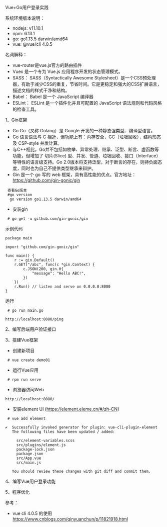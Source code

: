 Vue+Go用户登录实践

系统环境版本说明：
* nodejs:  v11.10.1
* npm:  6.13.1
* go:   go1.13.5 darwin/amd64
* vue:  @vue/cli 4.0.5

名词解释：
* vue-router是vue.js官方的路由插件
* Vuex 是一个专为 Vue.js 应用程序开发的状态管理模式。
* SASS： SASS（Syntactically Awesome Stylesheet）是一个CSS预处理器，有助于减少CSS的重复，节省时间。它是更稳定和强大的CSS扩展语言，描述文档的样式干净和结构。
* Babel： Babel 是一个 JavaScript 编译器
* ESLint： ESLint 是一个插件化并且可配置的 JavaScript 语法规则和代码风格的检查工具。





1、Gin框架

* Go Go（又称 Golang）是 Google 开发的一种静态强类型、编译型语言。
* Go 语言语法与 C 相近，但功能上有：内存安全，GC（垃圾回收），结构形态及 CSP-style 并发计算。
* 与C++相比，Go并不包括如枚举、异常处理、继承、泛型、断言、虚函数等功能，但增加了 切片(Slice) 型、并发、管道、垃圾回收、接口（Interface）等特性的语言级支持。Go 2.0版本将支持泛型，对于断言的存在，则持负面态度，同时也为自己不提供类型继承来辩护。
* Gin 是一个 go 写的 web 框架，具有高性能的优点。官方地址：https://github.com/gin-gonic/gin


```
 查看Go版本
 #go version
  go version go1.13.5 darwin/amd64

```

* 安装gin

```
 # go get -u github.com/gin-gonic/gin
```

示例代码


```
package main

import "github.com/gin-gonic/gin"

func main() {
    r := gin.Default()
    r.GET("/abc", func(c *gin.Context) {
        c.JSON(200, gin.H{
            "message": "Hello ABC!",
        })
    })
    r.Run() // listen and serve on 0.0.0.0:8080
}
```

运行


```
 # go run main.go
```


```
http://localhost:8080/ping
```


2、编写后端用户验证接口



3、搭建Vue框架
* 创建新项目



```
 # vue create demo01
```

* 运行Vue应用


```
 # rpm run serve
```

* 浏览器访问Web
```
http://localhost:8080/
```

* 安装element UI (https://element.eleme.cn/#/zh-CN)


```
 # vue add element
```


```
✔  Successfully invoked generator for plugin: vue-cli-plugin-element
   The following files have been updated / added:

     src/element-variables.scss
     src/plugins/element.js
     package-lock.json
     package.json
     src/App.vue
     src/main.js

   You should review these changes with git diff and commit them.
```

4、编写Vue用户登录功能



5、程序优化


参考：
* vue cli 4.0.5 的使用 https://www.cnblogs.com/qinyuanchun/p/11821918.html
